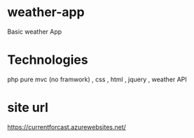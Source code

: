 # weather-app
Basic weather App 


# Technologies
php pure mvc (no framwork) , css , html , jquery , weather API  


# site url 
https://currentforcast.azurewebsites.net/
